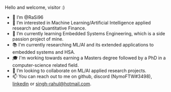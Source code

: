 Hello and welcome, visitor :)

- 👋 I’m @RaSi96
- 👀 I’m interested in Machine Learning/Artificial Intelligence applied research and Quantitative Finance.
- 🌱 I’m currently learning Embedded Systems Engineering, which is a side passion project of mine.
- 📚 I'm currently researching ML/AI and its extended applications to embedded systems and HSA.
- 🎓 I'm working towards earning a Masters degree followed by a PhD in a computer-science related field.
- 💞️ I’m looking to collaborate on ML/AI applied research projects.
- 📫 You can reach out to me on github, discord (NymoFTW#3498), [linkedin](https://www.linkedin.com/in/rahul-singh-stem/) or singh-rahul@hotmail.com.

<!---
RaSi96/RaSi96 is a ✨ special ✨ repository because its `README.md` (this file) appears on your GitHub profile.
You can click the Preview link to take a look at your changes.
--->
